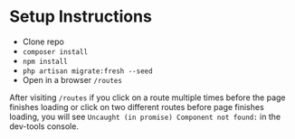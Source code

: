 # Setup Instructions
- Clone repo
- `composer install`
- `npm install`
- `php artisan migrate:fresh --seed`
- Open in a browser `/routes`

After visiting `/routes` if you click on a route multiple times
before the page finishes loading or click on two different routes before page finishes loading,
you will see `Uncaught (in promise) Component not found:` in the dev-tools console.
